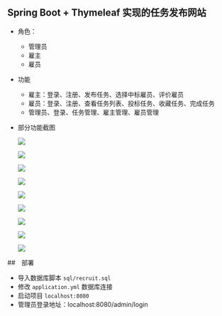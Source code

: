 ## Spring Boot + Thymeleaf 实现的任务发布网站

- 角色：
  - 管理员
  - 雇主
  - 雇员
- 功能
  - 雇主：登录、注册、发布任务、选择中标雇员、评价雇员
  - 雇员：登录、注册、查看任务列表、投标任务、收藏任务、完成任务
  - 管理员、登录、任务管理、雇主管理、雇员管理

- 部分功能截图

  ![](https://yuu-blog.oss-cn-shenzhen.aliyuncs.com/Yuu_2020-09-05_23-53-32.png)

  ![](https://yuu-blog.oss-cn-shenzhen.aliyuncs.com/Yuu_2020-09-05_23-51-09.png)

  ![](https://yuu-blog.oss-cn-shenzhen.aliyuncs.com/Yuu_2020-09-05_23-52-01.png)

  ![](https://yuu-blog.oss-cn-shenzhen.aliyuncs.com/Yuu_2020-09-05_23-52-33.png)

  ![](https://yuu-blog.oss-cn-shenzhen.aliyuncs.com/Yuu_2020-09-05_23-53-02.png)

  ![](https://yuu-blog.oss-cn-shenzhen.aliyuncs.com/Yuu_2020-09-05_23-54-35.png)

  

  ![](https://yuu-blog.oss-cn-shenzhen.aliyuncs.com/Yuu_2020-09-05_23-55-41.png)

  ![](https://yuu-blog.oss-cn-shenzhen.aliyuncs.com/Yuu_2020-09-05_23-56-25.png)

  ![](https://yuu-blog.oss-cn-shenzhen.aliyuncs.com/Yuu_2020-09-05_23-56-56.png)

##　部署

- 导入数据库脚本 `sql/recruit.sql`
- 修改 `application.yml` 数据库连接
- 启动项目 `localhost:8080`
- 管理员登录地址：localhost:8080/admin/login